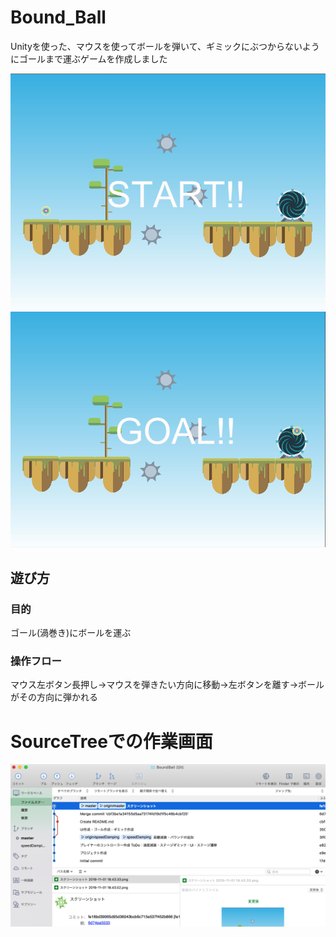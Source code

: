 # Bound_Ball
Unityを使った、マウスを使ってボールを弾いて、ギミックにぶつからないようにゴールまで運ぶゲームを作成しました

![start画面](https://github.com/takara0524/Bound_Ball/blob/master/スクリーンショット%202019-11-01%2018.43.33.png?raw=true)
![clear画面](https://github.com/takara0524/Bound_Ball/blob/master/スクリーンショット%202019-11-01%2018.43.52.png?raw=true)
## 遊び方
### 目的
ゴール(渦巻き)にボールを運ぶ

### 操作フロー
マウス左ボタン長押し->マウスを弾きたい方向に移動->左ボタンを離す->ボールがその方向に弾かれる

# SourceTreeでの作業画面
![作業画面](https://github.com/takara0524/Bound_Ball/blob/master/スクリーンショット%202019-11-01%2018.45.56.png?raw=true)
